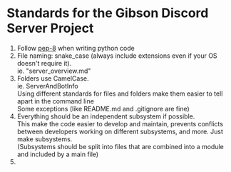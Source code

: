 # Standards for the Gibson Discord Server Project

1. Follow [pep-8](https://peps.python.org/pep-0008/) when writing python code  
2. File naming: snake_case (always include extensions even if your OS doesn't require it).  
ie. "server_overview.md"
3. Folders use CamelCase.  
ie. ServerAndBotInfo  
Using different standards for files and folders make them easier to tell apart in the command line  
Some exceptions (like README.md and .gitignore are fine)
4. Everything should be an independent subsystem if possible.  
This make the code easier to develop and maintain, prevents conflicts between developers working on different subsystems, and more. Just make subsystems.  
(Subsystems should be split into files that are combined into a module and included by a main file)
5. 